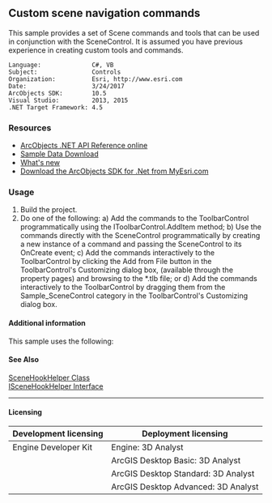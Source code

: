 ## Custom scene navigation commands

This sample provides a set of Scene commands and tools that can be used in conjunction with the SceneControl. It is assumed you have previous experience in creating custom tools and commands.   


<!-- TODO: Fill this section below with metadata about this sample-->
```
Language:              C#, VB
Subject:               Controls
Organization:          Esri, http://www.esri.com
Date:                  3/24/2017
ArcObjects SDK:        10.5
Visual Studio:         2013, 2015
.NET Target Framework: 4.5
```

### Resources

* [ArcObjects .NET API Reference online](http://desktop.arcgis.com/en/arcobjects/latest/net/webframe.htm)  
* [Sample Data Download](../../releases)  
* [What's new](http://desktop.arcgis.com/en/arcobjects/latest/net/webframe.htm#05247c04-bfd9-4e36-ae09-bc6e833c3b14.htm)  
* [Download the ArcObjects SDK for .Net from MyEsri.com](https://my.esri.com/)  

### Usage
1. Build the project.  
1. Do one of the following: a) Add the commands to the ToolbarControl programmatically using the IToolbarControl.AddItem method; b) Use the commands directly with the SceneControl programmatically by creating a new instance of a command and passing the SceneControl to its OnCreate event; c) Add the commands interactively to the ToolbarControl by clicking the Add from File button in the ToolbarControl's Customizing dialog box, (available through the property pages) and browsing to the *.tlb file; or d) Add the commands interactively to the ToolbarControl by dragging them from the Sample_SceneControl category in the ToolbarControl's Customizing dialog box.  





#### Additional information  
<div xmlns="http://www.w3.org/1999/xhtml" xmlns:my="http://schemas.microsoft.com/office/infopath/2003/myXSD/2006-02-10T23:25:53">This sample uses the following:</div>  


#### See Also  
[SceneHookHelper Class](http://desktop.arcgis.com/search/?q=SceneHookHelper%20Class&p=0&language=en&product=arcobjects-sdk-dotnet&version=&n=15&collection=help)  
[ISceneHookHelper Interface](http://desktop.arcgis.com/search/?q=ISceneHookHelper%20Interface&p=0&language=en&product=arcobjects-sdk-dotnet&version=&n=15&collection=help)  


---------------------------------

#### Licensing  
| Development licensing | Deployment licensing | 
| ------------- | ------------- | 
| Engine Developer Kit | Engine: 3D Analyst |  
|  | ArcGIS Desktop Basic: 3D Analyst |  
|  | ArcGIS Desktop Standard: 3D Analyst |  
|  | ArcGIS Desktop Advanced: 3D Analyst |  


